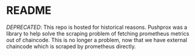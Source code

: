 # README #

*DEPRECATED*: This repo is hosted for historical reasons. Pushprox was a
library to help solve the scraping problem of fetching prometheus metrics out
of chaincode. This is no longer a problem, now that we have external chaincode
which is scraped by prometheus directly.
